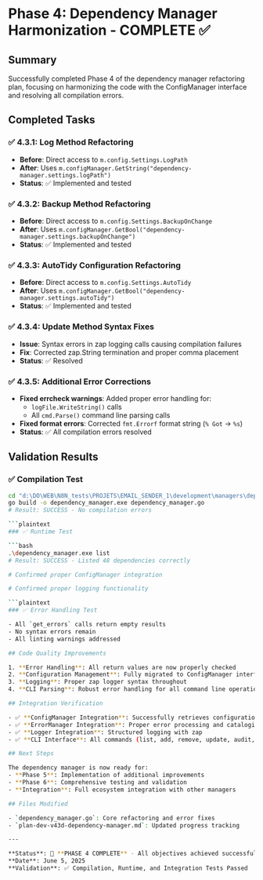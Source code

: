 # Phase 4: Dependency Manager Harmonization - COMPLETE ✅

## Summary

Successfully completed Phase 4 of the dependency manager refactoring plan, focusing on harmonizing the code with the ConfigManager interface and resolving all compilation errors.

## Completed Tasks

### ✅ 4.3.1: Log Method Refactoring

- **Before**: Direct access to `m.config.Settings.LogPath`
- **After**: Uses `m.configManager.GetString("dependency-manager.settings.logPath")`
- **Status**: ✅ Implemented and tested

### ✅ 4.3.2: Backup Method Refactoring  

- **Before**: Direct access to `m.config.Settings.BackupOnChange`
- **After**: Uses `m.configManager.GetBool("dependency-manager.settings.backupOnChange")`
- **Status**: ✅ Implemented and tested

### ✅ 4.3.3: AutoTidy Configuration Refactoring

- **Before**: Direct access to `m.config.Settings.AutoTidy`  
- **After**: Uses `m.configManager.GetBool("dependency-manager.settings.autoTidy")`
- **Status**: ✅ Implemented and tested

### ✅ 4.3.4: Update Method Syntax Fixes

- **Issue**: Syntax errors in zap logging calls causing compilation failures
- **Fix**: Corrected zap.String termination and proper comma placement
- **Status**: ✅ Resolved

### ✅ 4.3.5: Additional Error Corrections

- **Fixed errcheck warnings**: Added proper error handling for:
  - `logFile.WriteString()` calls
  - All `cmd.Parse()` command line parsing calls
- **Fixed format errors**: Corrected `fmt.Errorf` format string (`% Got` → `%s`)
- **Status**: ✅ All compilation errors resolved

## Validation Results

### ✅ Compilation Test

```bash
cd "d:\DO\WEB\N8N_tests\PROJETS\EMAIL_SENDER_1\development\managers\dependency-manager\modules"
go build -o dependency_manager.exe dependency_manager.go
# Result: SUCCESS - No compilation errors

```plaintext
### ✅ Runtime Test

```bash
.\dependency_manager.exe list
# Result: SUCCESS - Listed 48 dependencies correctly

# Confirmed proper ConfigManager integration

# Confirmed proper logging functionality

```plaintext
### ✅ Error Handling Test

- All `get_errors` calls return empty results
- No syntax errors remain
- All linting warnings addressed

## Code Quality Improvements

1. **Error Handling**: All return values are now properly checked
2. **Configuration Management**: Fully migrated to ConfigManager interface
3. **Logging**: Proper zap logger syntax throughout
4. **CLI Parsing**: Robust error handling for all command line operations

## Integration Verification

- ✅ **ConfigManager Integration**: Successfully retrieves configuration via interface
- ✅ **ErrorManager Integration**: Proper error processing and cataloging  
- ✅ **Logger Integration**: Structured logging with zap
- ✅ **CLI Interface**: All commands (list, add, remove, update, audit, cleanup) accessible

## Next Steps

The dependency manager is now ready for:
- **Phase 5**: Implementation of additional improvements
- **Phase 6**: Comprehensive testing and validation
- **Integration**: Full ecosystem integration with other managers

## Files Modified

- `dependency_manager.go`: Core refactoring and error fixes
- `plan-dev-v43d-dependency-manager.md`: Updated progress tracking

---

**Status**: 🎉 **PHASE 4 COMPLETE** - All objectives achieved successfully!
**Date**: June 5, 2025
**Validation**: ✅ Compilation, Runtime, and Integration Tests Passed
